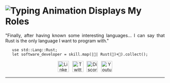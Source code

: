 # ![Typing Animation Displays My Roles](https://readme-typing-svg.herokuapp.com?color=%503385ff&lines=Hi+there+I'm+Felix+Figueroa;Welcome+to+my+Github+profile.!;)

<p align="justify">"Finally, after having known some interesting languages... I can say that Rust is the only language I want to program with."</p>
    
       use std::Lang::Rust;
       let software_developer = skill.map(|🦀| Rust(🦀)+🚀).collect();
    
<p align="center">
<a href="https://www.linkedin.com/in/felix-manuel-figueroa/"><img alt="Linkedin" width="35px" src="https://img.icons8.com/external-justicon-lineal-color-justicon/64/external-linkedin-social-media-justicon-lineal-color-justicon.png"/></a>&ensp;      
<a href="https://twitter.com/FelixM_Figueroa"><img alt="Twitter" width="35px" src="https://img.icons8.com/external-justicon-lineal-color-justicon/64/external-twitter-social-media-justicon-lineal-color-justicon.png"/></a>&ensp;
<img alt="Discord" width="35px" src="https://img.icons8.com/external-justicon-lineal-color-justicon/64/external-discord-social-media-justicon-lineal-color-justicon.png"/>&ensp;
<a href="https://www.youtube.com/@FelixFigueroa/featured"><img alt="Youtube" width="35px" src="https://img.icons8.com/external-justicon-lineal-color-justicon/64/external-youtube-social-media-justicon-lineal-color-justicon.png"/></a>
</p>
<hr/> 
